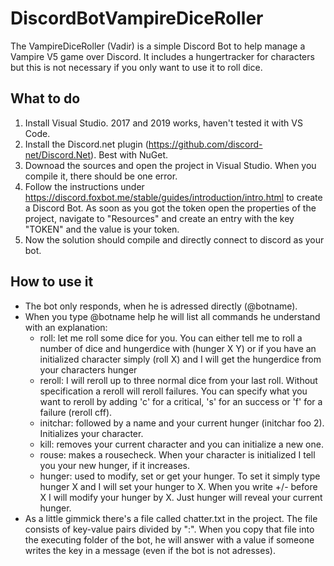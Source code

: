 # DiscordBotVampireDiceRoller

The VampireDiceRoller (Vadir) is a simple Discord Bot to help manage a Vampire V5 game over Discord. It includes a hungertracker for characters but this is not necessary if you only want to use it to roll dice.

## What to do

1. Install Visual Studio. 2017 and 2019 works, haven't tested it with VS Code.
2. Install the Discord.net plugin (https://github.com/discord-net/Discord.Net). Best with NuGet.
3. Downoad the sources and open the project in Visual Studio. When you compile it, there should be one error.
4. Follow the instructions under https://discord.foxbot.me/stable/guides/introduction/intro.html to create a Discord Bot. As soon as you got the token open the properties of the project, navigate to "Resources" and create an entry with the key "TOKEN" and the value is your token.
5. Now the solution should compile and directly connect to discord as your bot.

## How to use it

* The bot only responds, when he is adressed directly (@botname).
* When you type @botname help he will list all commands he understand with an explanation:
    * roll: let me roll some dice for you. You can either tell me to roll a number of dice and hungerdice with (hunger X Y) or if you have an initialized character simply (roll X) and I will get the hungerdice from your characters hunger
    * reroll: I will reroll up to three normal dice from your last roll. Without specification a reroll will reroll failures. You can specify what you want to reroll by adding 'c' for a critical, 's' for an success or 'f' for a failure (reroll cff).
    * initchar: followed by a name and your current hunger (initchar foo 2). Initializes your character.
    * kill: removes your current character and you can initialize a new one.
    * rouse: makes a rousecheck. When your character is initialized I tell you your new hunger, if it increases.
    * hunger: used to modify, set or get your hunger. To set it simply type hunger X and I will set your hunger to X. When you write +/- before X I will modify your hunger by X. Just hunger will reveal your current hunger.
* As a little gimmick there's a file called chatter.txt in the project. The file consists of key-value pairs divided by ":". When you copy that file into the executing folder of the bot, he will answer with a value if someone writes the key in a message (even if the bot is not adresses).